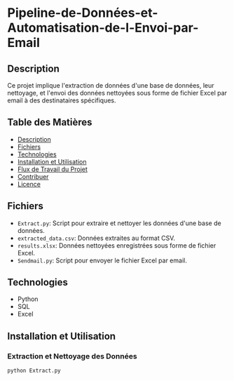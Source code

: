 # Pipeline-de-Données-et-Automatisation-de-l-Envoi-par-Email

## Description
Ce projet implique l'extraction de données d'une base de données, leur nettoyage, et l'envoi des données nettoyées sous forme de fichier Excel par email à des destinataires spécifiques.

## Table des Matières
- [Description](#description)
- [Fichiers](#fichiers)
- [Technologies](#technologies)
- [Installation et Utilisation](#installation-et-utilisation)
- [Flux de Travail du Projet](#flux-de-travail-du-projet)
- [Contribuer](#contribuer)
- [Licence](#licence)

## Fichiers
- `Extract.py`: Script pour extraire et nettoyer les données d'une base de données.
- `extracted_data.csv`: Données extraites au format CSV.
- `results.xlsx`: Données nettoyées enregistrées sous forme de fichier Excel.
- `Sendmail.py`: Script pour envoyer le fichier Excel par email.

## Technologies
- Python
- SQL
- Excel

## Installation et Utilisation

### Extraction et Nettoyage des Données
```bash
python Extract.py
